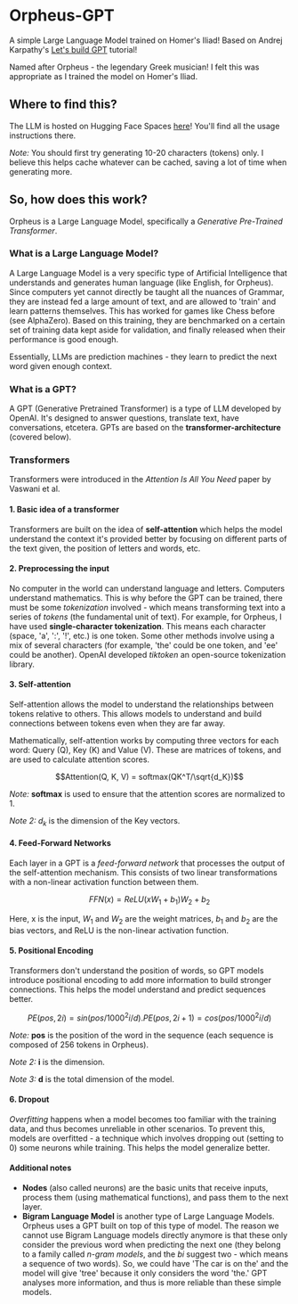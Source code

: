 # Orpheus-GPT
A simple Large Language Model trained on Homer's Iliad!
Based on Andrej Karpathy's [Let's build GPT](https://www.youtube.com/watch?v=kCc8FmEb1nY) tutorial!

Named after Orpheus - the legendary Greek musician! I felt this was appropriate as I trained the model on Homer's Iliad.

## Where to find this?
The LLM is hosted on Hugging Face Spaces [here](https://huggingface.co/spaces/deoshreyas/Orpheus-LLM)! You'll find all the usage instructions there. 

*Note:* You should first try generating 10-20 characters (tokens) only. I believe this helps cache whatever can be cached, saving a lot of time when generating more. 

## So, how does this work?
Orpheus is a Large Language Model, specifically a *Generative Pre-Trained Transformer*. 

### What is a Large Language Model? 
A Large Language Model is a very specific type of Artificial Intelligence that understands and generates human language (like English, for Orpheus). Since computers yet cannot directly be taught all the nuances of Grammar, they are instead fed a large amount of text, and are allowed to 'train' and learn patterns themselves. This has worked for games like Chess before (see AlphaZero). Based on this training, they are benchmarked on a certain set of training data kept aside for validation, and finally released when their performance is good enough. 

Essentially, LLMs are prediction machines - they learn to predict the next word given enough context. 

### What is a GPT?
A GPT (Generative Pretrained Transformer) is a type of LLM developed by OpenAI. It's designed to answer questions, translate text, have conversations, etcetera. GPTs are based on the **transformer-architecture** (covered below).

### Transformers 
Transformers were introduced in the *Attention Is All You Need* paper by Vaswani et al. 

#### 1. Basic idea of a transformer
Transformers are built on the idea of **self-attention** which helps the model understand the context it's provided better by focusing on different parts of the text given, the position of letters and words, etc. 

#### 2. Preprocessing the input 
No computer in the world can understand language and letters. Computers understand mathematics. This is why before the GPT can be trained, there must be some *tokenization* involved - which means transforming text into a series of *tokens* (the fundamental unit of text). For example, for Orpheus, I have used **single-character tokenization**. This means each character (space, 'a', ':', '!', etc.) is one token. Some other methods involve using a mix of several characters (for example, 'the' could be one token, and 'ee' could be another). OpenAI developed *tiktoken* an open-source tokenization library.

#### 3. Self-attention
Self-attention allows the model to understand the relationships between tokens relative to others. This allows models to understand and build connections between tokens even when they are far away. 

Mathematically, self-attention works by computing three vectors for each word: Query (Q), Key (K) and Value (V). These are matrices of tokens, and are used to calculate attention scores.

```math
Attention(Q, K, V) = softmax(QK^T/\sqrt{d_K})
```

*Note:* **softmax** is used to ensure that the attention scores are normalized to 1. 

*Note 2:* $`d_k`$ is the dimension of the Key vectors.

#### 4. Feed-Forward Networks 
Each layer in a GPT is a *feed-forward network* that processes the output of the self-attention mechanism. This consists of two linear transformations with a non-linear activation function between them. 

```math
FFN(x) = ReLU(xW_1 + b_1)W_2 + b_2
```

Here, x is the input, $`W_1`$ and $`W_2`$ are the weight matrices, $`b_1`$ and $`b_2`$ are the bias vectors, and ReLU is the non-linear activation function.

#### 5. Positional Encoding 
Transformers don't understand the position of words, so GPT models introduce positional encoding to add more information to build stronger connections. This helps the model understand and predict sequences better. 

```math
PE(pos, 2i) = sin(pos/1000^2i/d).PE(pos, 2i+1) = cos(pos/1000^2i/d)
```

*Note:* **pos** is the position of the word in the sequence (each sequence is composed of 256 tokens in Orpheus).

*Note 2:* **i** is the dimension.

*Note 3:* **d** is the total dimension of the model.

#### 6. Dropout 
*Overfitting* happens when a model becomes too familiar with the training data, and thus becomes unreliable in other scenarios. To prevent this, models are overfitted - a technique which involves dropping out (setting to 0) some neurons while training. This helps the model generalize better. 

#### Additional notes
* **Nodes** (also called neurons) are the basic units that receive inputs, process them (using mathematical functions), and pass them to the next layer.
* **Bigram Language Model** is another type of Large Language Models. Orpheus uses a GPT built on top of this type of model. The reason we cannot use Bigram Language models directly anymore is that these only consider the previous word when predicting the next one (they belong to a family called *n-gram models*, and the *bi* suggest two - which means a sequence of two words). So, we could have 'The car is on the' and the model will give 'tree' because it only considers the word 'the.' GPT analyses more information, and thus is more reliable than these simple models.  
